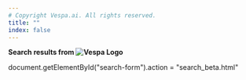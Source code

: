 ```yaml
---
# Copyright Vespa.ai. All rights reserved.
title: ""
index: false
---
```


**Search results from
![Vespa Logo](/assets/logos/Vespa-logo-dark-rgb.svg)**

document.getElementById("search-form").action = "search_beta.html"
